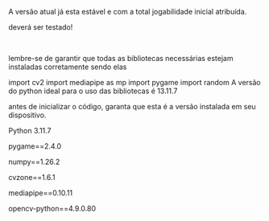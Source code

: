 A versão atual já esta estável e com a total jogabilidade inicial atribuída.

deverá ser testado!

‌

lembre-se de garantir que todas as bibliotecas necessárias estejam instaladas corretamente sendo elas

import cv2
import mediapipe as mp
import pygame
import random
A versão do python ideal para o uso das bibliotecas é 13.11.7

antes de inicializar o código, garanta que esta é a versão instalada em seu dispositivo.

Python 3.11.7

pygame==2.4.0

numpy==1.26.2

cvzone==1.6.1

mediapipe==0.10.11

opencv-python==4.9.0.80
